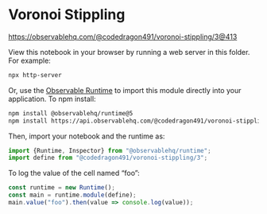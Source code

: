 # Voronoi Stippling

https://observablehq.com/@codedragon491/voronoi-stippling/3@413

View this notebook in your browser by running a web server in this folder. For
example:

~~~sh
npx http-server
~~~

Or, use the [Observable Runtime](https://github.com/observablehq/runtime) to
import this module directly into your application. To npm install:

~~~sh
npm install @observablehq/runtime@5
npm install https://api.observablehq.com/@codedragon491/voronoi-stippling/3@413.tgz?v=3
~~~

Then, import your notebook and the runtime as:

~~~js
import {Runtime, Inspector} from "@observablehq/runtime";
import define from "@codedragon491/voronoi-stippling/3";
~~~

To log the value of the cell named “foo”:

~~~js
const runtime = new Runtime();
const main = runtime.module(define);
main.value("foo").then(value => console.log(value));
~~~
